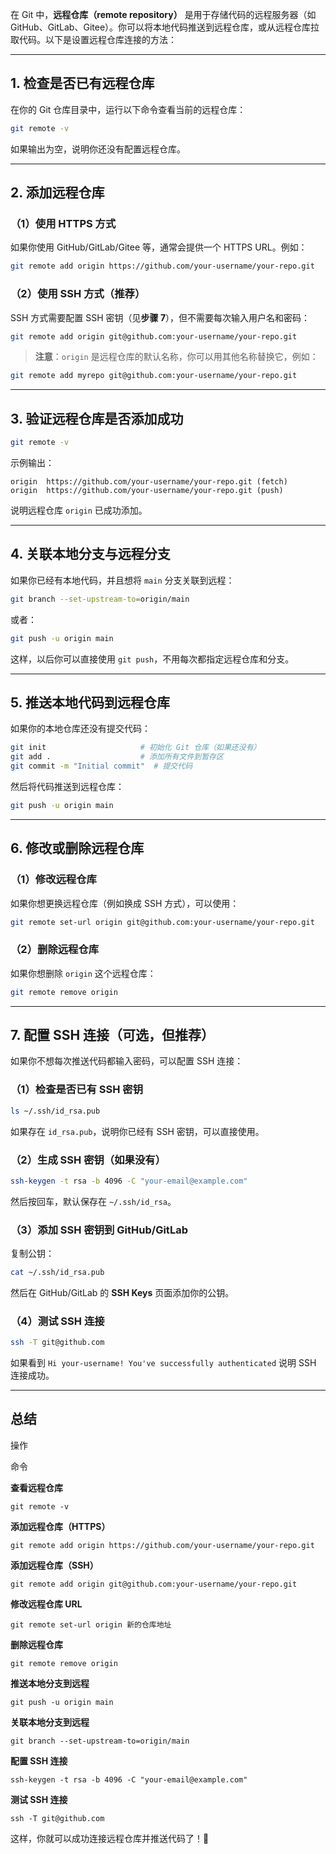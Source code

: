 ﻿
在 Git 中，**远程仓库（remote repository）** 是用于存储代码的远程服务器（如 GitHub、GitLab、Gitee）。你可以将本地代码推送到远程仓库，或从远程仓库拉取代码。以下是设置远程仓库连接的方法：

----------

## **1. 检查是否已有远程仓库**

在你的 Git 仓库目录中，运行以下命令查看当前的远程仓库：

```bash
git remote -v

```

如果输出为空，说明你还没有配置远程仓库。

----------

## **2. 添加远程仓库**

### **（1）使用 HTTPS 方式**

如果你使用 GitHub/GitLab/Gitee 等，通常会提供一个 HTTPS URL。例如：

```bash
git remote add origin https://github.com/your-username/your-repo.git

```

### **（2）使用 SSH 方式（推荐）**

SSH 方式需要配置 SSH 密钥（见**步骤 7**），但不需要每次输入用户名和密码：

```bash
git remote add origin git@github.com:your-username/your-repo.git

```

> **注意**：`origin` 是远程仓库的默认名称，你可以用其他名称替换它，例如：

```bash
git remote add myrepo git@github.com:your-username/your-repo.git

```

----------

## **3. 验证远程仓库是否添加成功**

```bash
git remote -v

```

示例输出：

```plaintext
origin  https://github.com/your-username/your-repo.git (fetch)
origin  https://github.com/your-username/your-repo.git (push)

```

说明远程仓库 `origin` 已成功添加。

----------

## **4. 关联本地分支与远程分支**

如果你已经有本地代码，并且想将 `main` 分支关联到远程：

```bash
git branch --set-upstream-to=origin/main

```

或者：

```bash
git push -u origin main

```

这样，以后你可以直接使用 `git push`，不用每次都指定远程仓库和分支。

----------

## **5. 推送本地代码到远程仓库**

如果你的本地仓库还没有提交代码：

```bash
git init                     # 初始化 Git 仓库（如果还没有）
git add .                    # 添加所有文件到暂存区
git commit -m "Initial commit"  # 提交代码

```

然后将代码推送到远程仓库：

```bash
git push -u origin main

```

----------

## **6. 修改或删除远程仓库**

### **（1）修改远程仓库**

如果你想更换远程仓库（例如换成 SSH 方式），可以使用：

```bash
git remote set-url origin git@github.com:your-username/your-repo.git

```

### **（2）删除远程仓库**

如果你想删除 `origin` 这个远程仓库：

```bash
git remote remove origin

```

----------

## **7. 配置 SSH 连接（可选，但推荐）**

如果你不想每次推送代码都输入密码，可以配置 SSH 连接：

### **（1）检查是否已有 SSH 密钥**

```bash
ls ~/.ssh/id_rsa.pub

```

如果存在 `id_rsa.pub`，说明你已经有 SSH 密钥，可以直接使用。

### **（2）生成 SSH 密钥（如果没有）**

```bash
ssh-keygen -t rsa -b 4096 -C "your-email@example.com"

```

然后按回车，默认保存在 `~/.ssh/id_rsa`。

### **（3）添加 SSH 密钥到 GitHub/GitLab**

复制公钥：

```bash
cat ~/.ssh/id_rsa.pub

```

然后在 GitHub/GitLab 的 **SSH Keys** 页面添加你的公钥。

### **（4）测试 SSH 连接**

```bash
ssh -T git@github.com

```

如果看到 `Hi your-username! You've successfully authenticated` 说明 SSH 连接成功。

----------

## **总结**

操作

命令

**查看远程仓库**

`git remote -v`

**添加远程仓库（HTTPS）**

`git remote add origin https://github.com/your-username/your-repo.git`

**添加远程仓库（SSH）**

`git remote add origin git@github.com:your-username/your-repo.git`

**修改远程仓库 URL**

`git remote set-url origin 新的仓库地址`

**删除远程仓库**

`git remote remove origin`

**推送本地分支到远程**

`git push -u origin main`

**关联本地分支到远程**

`git branch --set-upstream-to=origin/main`

**配置 SSH 连接**

`ssh-keygen -t rsa -b 4096 -C "your-email@example.com"`

**测试 SSH 连接**

`ssh -T git@github.com`

这样，你就可以成功连接远程仓库并推送代码了！🚀
